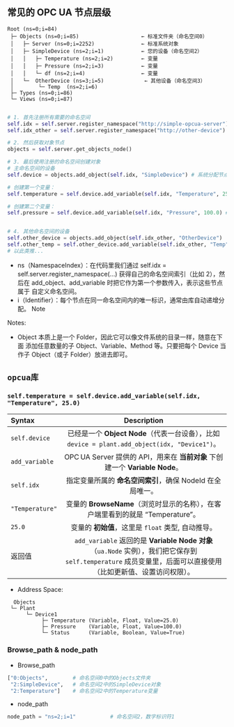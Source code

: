 ## 常见的 OPC UA 节点层级
```TEXT
Root (ns=0;i=84)
 ├─ Objects (ns=0;i=85)                    ← 标准文件夹（命名空间0）
 │   ├─ Server (ns=0;i=2252)               ← 标准系统对象
 │   ├─ SimpleDevice (ns=2;i=1)            ← 您的设备（命名空间2）
 │   │   ├─ Temperature (ns=2;i=2)         ← 变量
 │   │   ├─ Pressure (ns=2;i=3)            ← 变量
 │   │   └─ df (ns=2;i=4)                  ← 变量
 │   └─  OtherDevice (ns=3;i=5)             ← 其他设备（命名空间3）
 │        └─ Temp  (ns=2;i=6) 
 ├─ Types (ns=0;i=86)
 └─ Views (ns=0;i=87)
 ```

 ``` python

# 1. 首先注册所有需要的命名空间
self.idx = self.server.register_namespace("http://simple-opcua-server")  # 假设返回2
self.idx_other = self.server.register_namespace("http://other-device")   # 假设返回3

# 2. 然后获取对象节点
objects = self.server.get_objects_node()

# 3. 最后使用注册的命名空间创建对象
# 主命名空间的设备
self.device = objects.add_object(self.idx, "SimpleDevice") # 系统分配节点ID，比如: ns=2;i=1

# 创建第一个变量：
self.temperature = self.device.add_variable(self.idx, "Temperature", 25.0) # 系统分配节点ID，比如: ns=2;i=2

# 创建第二个变量：
self.pressure = self.device.add_variable(self.idx, "Pressure", 100.0) # 系统分配节点ID，比如: ns=2;i=3


# 4. 其他命名空间的设备
self.other_device = objects.add_object(self.idx_other, "OtherDevice")  # ns=3;i=1
self.other_temp = self.other_device.add_variable(self.idx_other, "Temp", 30.0)  # ns=3;i=2
# 以此类推...
 ```

- ns（NamespaceIndex）：在代码里我们通过 self.idx = self.server.register_namespace(...) 获得自己的命名空间索引（比如 2），然后在 add_object、add_variable 时把它作为第一个参数传入，表示这些节点属于 自定义命名空间。
- i（Identifier）：每个节点在同一命名空间内的唯一标识，通常由库自动递增分配。
Note

Notes:   
- Object 本质上是一个 Folder，因此它可以像文件系统的目录一样，随意在下面 添加任意数量的子 Object、Variable、Method 等。只要把每个 Device 当作子 Object（或子 Folder）放进去即可。


## `opcua库`  
###  `self.temperature = self.device.add_variable(self.idx, "Temperature", 25.0)`    

| Syntax          |                                                                          Description                                                                           |
| :-------------- | :------------------------------------------------------------------------------------------------------------------------------------------------------------: |
| `self.device`   |                                 已经是一个 **Object Node**（代表一台设备），比如 `device = plant.add_object(idx, "Device1")`。                                 |
| `add_variable`  |                                          OPC UA Server 提供的 API，用来在 **当前对象** 下创建一个 **Variable Node**。                                          |
| `self.idx`      |                                                   指定变量所属的 **命名空间索引**，确保 NodeId 在全局唯一。                                                    |
| `"Temperature"` |                                        变量的 **BrowseName**（浏览时显示的名称），在客户端里看到的就是 “Temperature”。                                         |
| `25.0`          |                                                       变量的 **初始值**，这里是 `float` 类型, 自动推导。                                                       |
| 返回值          | `add_variable` 返回的是 **Variable Node 对象**（`ua.Node` 实例），我们把它保存到 `self.temperature` 成员变量里，后面可以直接使用（比如更新值、设置访问权限）。 |

- Address Space:
```text
  Objects
 └─ Plant
      └─ Device1
           ├─ Temperature (Variable, Float, Value=25.0)
           ├─ Pressure    (Variable, Float, Value=100.0)
           └─ Status      (Variable, Boolean, Value=True)
```

### Browse_path & node_path
- Browse_path
```python
["0:Objects",        # 命名空间0中的Objects文件夹
 "2:SimpleDevice",   # 命名空间2中的SimpleDevice对象  
 "2:Temperature"]    # 命名空间2中的Temperature变量
 ```
- node_path
```python
node_path = "ns=2;i=1"           # 命名空间2，数字标识符1
 ```